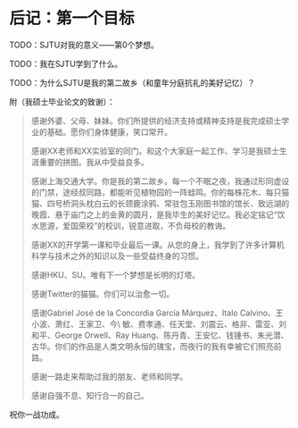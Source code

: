 # 后记：第一个目标

TODO：SJTU对我的意义——第0个梦想。

TODO：我在SJTU学到了什么。

TODO：为什么SJTU是我的第二故乡（和童年分庭抗礼的美好记忆）？

附（我硕士毕业论文的致谢）：

> 感谢外婆、父母、妹妹。你们所提供的经济支持或精神支持是我完成硕士学业的基础。愿你们身体健康，笑口常开。
>
> 感谢XX老师和XX实验室的同门。和这个大家庭一起工作、学习是我硕士生涯重要的拼图。我从中受益良多。
>
> 感谢上海交通大学。你是我的第二故乡。每一个不眠之夜，我通过形同虚设的门禁，途经叔同路，都能听见植物园的一阵蛙鸣。你的每株花木、每只猫猫、四号桥洞头枕白云的长颈鹿涂鸦、常驻包玉刚图书馆的馆长、致远湖的晚霞、悬于庙门之上的金黄的圆月，是我毕生的美好记忆。我必定铭记“饮水思源，爱国荣校”的校训，锐意进取，不负母校的教诲。
>
> 感谢XX的开学第一课和毕业最后一课。从您的身上，我学到了许多计算机科学与技术之外的知识以及一些受益终身的习惯。
>
> 感谢HKU、SU。唯有下一个梦想是长明的灯塔。
>
> 感谢Twitter的猫猫。你们可以治愈一切。
>
> 感谢Gabriel José de la Concordia García Márquez、Italo Calvino、王小波、萧红、王家卫、今\ 敏、费孝通、任天堂、刘震云、格非、雷亚、刘和平、George Orwell、Ray Huang、陈丹青、王安忆、钱锺书、朱光潜、古华。你们的作品是人类文明永恒的瑰宝，而夜行的我有幸被它们照亮前路。
>
> 感谢一路走来帮助过我的朋友、老师和同学。
>
> 感谢自强不息、知行合一的自己。

祝你一战功成。
